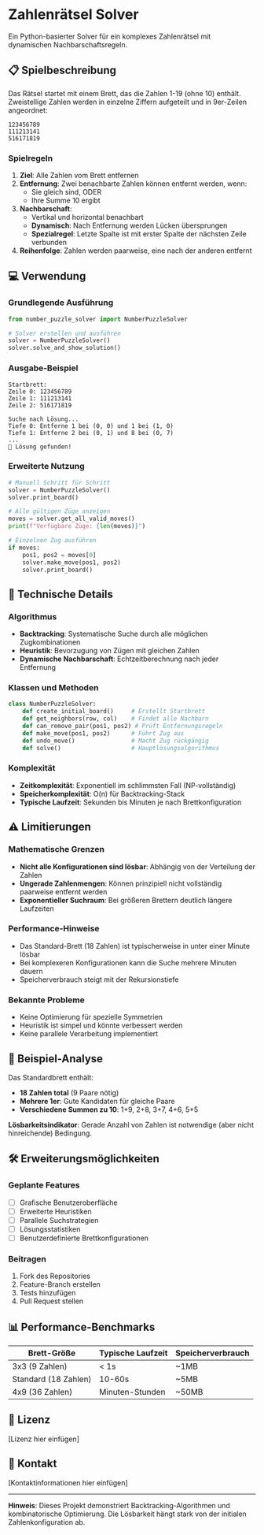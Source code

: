 # Zahlenrätsel Solver

Ein Python-basierter Solver für ein komplexes Zahlenrätsel mit dynamischen Nachbarschaftsregeln.

## 📋 Spielbeschreibung

Das Rätsel startet mit einem Brett, das die Zahlen 1-19 (ohne 10) enthält. Zweistellige Zahlen werden in einzelne Ziffern aufgeteilt und in 9er-Zeilen angeordnet:

```
123456789
111213141
516171819
```

### Spielregeln

1. **Ziel**: Alle Zahlen vom Brett entfernen
2. **Entfernung**: Zwei benachbarte Zahlen können entfernt werden, wenn:
   - Sie gleich sind, ODER
   - Ihre Summe 10 ergibt
3. **Nachbarschaft**: 
   - Vertikal und horizontal benachbart
   - **Dynamisch**: Nach Entfernung werden Lücken übersprungen
   - **Spezialregel**: Letzte Spalte ist mit erster Spalte der nächsten Zeile verbunden
4. **Reihenfolge**: Zahlen werden paarweise, eine nach der anderen entfernt

## 💻 Verwendung

### Grundlegende Ausführung

```python
from number_puzzle_solver import NumberPuzzleSolver

# Solver erstellen und ausführen
solver = NumberPuzzleSolver()
solver.solve_and_show_solution()
```

### Ausgabe-Beispiel

```
Startbrett:
Zeile 0: 123456789
Zeile 1: 111213141
Zeile 2: 516171819

Suche nach Lösung...
Tiefe 0: Entferne 1 bei (0, 0) und 1 bei (1, 0)
Tiefe 1: Entferne 2 bei (0, 1) und 8 bei (0, 7)
...
🎉 Lösung gefunden!
```

### Erweiterte Nutzung

```python
# Manuell Schritt für Schritt
solver = NumberPuzzleSolver()
solver.print_board()

# Alle gültigen Züge anzeigen
moves = solver.get_all_valid_moves()
print(f"Verfügbare Züge: {len(moves)}")

# Einzelnen Zug ausführen
if moves:
    pos1, pos2 = moves[0]
    solver.make_move(pos1, pos2)
    solver.print_board()
```

## 🔧 Technische Details

### Algorithmus
- **Backtracking**: Systematische Suche durch alle möglichen Zugkombinationen
- **Heuristik**: Bevorzugung von Zügen mit gleichen Zahlen
- **Dynamische Nachbarschaft**: Echtzeitberechnung nach jeder Entfernung

### Klassen und Methoden

```python
class NumberPuzzleSolver:
    def create_initial_board()     # Erstellt Startbrett
    def get_neighbors(row, col)    # Findet alle Nachbarn
    def can_remove_pair(pos1, pos2) # Prüft Entfernungsregeln
    def make_move(pos1, pos2)      # Führt Zug aus
    def undo_move()                # Macht Zug rückgängig
    def solve()                    # Hauptlösungsalgorithmus
```

### Komplexität
- **Zeitkomplexität**: Exponentiell im schlimmsten Fall (NP-vollständig)
- **Speicherkomplexität**: O(n) für Backtracking-Stack
- **Typische Laufzeit**: Sekunden bis Minuten je nach Brettkonfiguration

## ⚠️ Limitierungen

### Mathematische Grenzen
- **Nicht alle Konfigurationen sind lösbar**: Abhängig von der Verteilung der Zahlen
- **Ungerade Zahlenmengen**: Können prinzipiell nicht vollständig paarweise entfernt werden
- **Exponentieller Suchraum**: Bei größeren Brettern deutlich längere Laufzeiten

### Performance-Hinweise
- Das Standard-Brett (18 Zahlen) ist typischerweise in unter einer Minute lösbar
- Bei komplexeren Konfigurationen kann die Suche mehrere Minuten dauern
- Speicherverbrauch steigt mit der Rekursionstiefe

### Bekannte Probleme
- Keine Optimierung für spezielle Symmetrien
- Heuristik ist simpel und könnte verbessert werden
- Keine parallele Verarbeitung implementiert

## 🔬 Beispiel-Analyse

Das Standardbrett enthält:
- **18 Zahlen total** (9 Paare nötig)
- **Mehrere 1er**: Gute Kandidaten für gleiche Paare
- **Verschiedene Summen zu 10**: 1+9, 2+8, 3+7, 4+6, 5+5

**Lösbarkeitsindikator**: Gerade Anzahl von Zahlen ist notwendige (aber nicht hinreichende) Bedingung.

## 🛠️ Erweiterungsmöglichkeiten

### Geplante Features
- [ ] Grafische Benutzeroberfläche
- [ ] Erweiterte Heuristiken
- [ ] Parallele Suchstrategien
- [ ] Lösungsstatistiken
- [ ] Benutzerdefinierte Brettkonfigurationen

### Beitragen
1. Fork des Repositories
2. Feature-Branch erstellen
3. Tests hinzufügen
4. Pull Request stellen

## 📊 Performance-Benchmarks

| Brett-Größe | Typische Laufzeit | Speicherverbrauch |
|-------------|------------------|------------------|
| 3x3 (9 Zahlen) | < 1s | ~1MB |
| Standard (18 Zahlen) | 10-60s | ~5MB |
| 4x9 (36 Zahlen) | Minuten-Stunden | ~50MB |

## 📄 Lizenz

[Lizenz hier einfügen]

## 🤝 Kontakt

[Kontaktinformationen hier einfügen]

---

**Hinweis**: Dieses Projekt demonstriert Backtracking-Algorithmen und kombinatorische Optimierung. Die Lösbarkeit hängt stark von der initialen Zahlenkonfiguration ab.